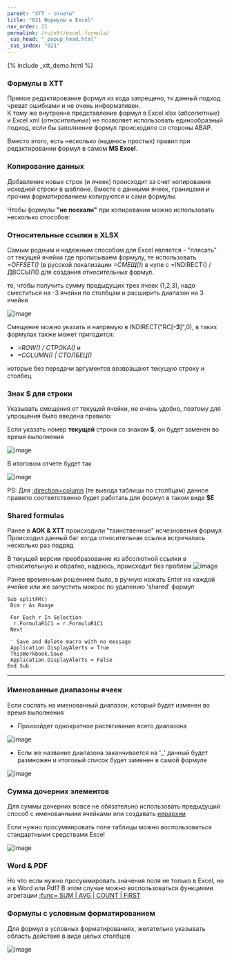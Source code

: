 ```yaml
---
parent: "XTT - отчеты"
title: "021 Формулы в Excel"
nav_order: 21
permalink: /ru/xtt/excel-formula/
_cus_head: "_popup_head.html"
_cus_index: "021"
---
```


{% include _xtt_demo.html %}

### Формулы в XTT
Прямое редактирование формул из кода запрещено, тк данный подход чреват ошибками и не очень информативен.\
К тому же внутренне представление формул в Excel xlsx (*абсолютные*) и Excel xml (*относительные*) не позволяет использовать единообразный подход, если бы заполнение формул происходило со стороны ABAP.

Вместо этого, есть несколько (надеюсь простых) правил при редактировании формул в самом **MS Excel**.  

### Копирование данных
Добавление новых строк (и ячеек) происходит за счет копирования исходной строки в шаблоне. Вместе с данными ячеек, границами и прочим форматированием копируются и сами формулы.

Чтобы формулы **"не поехали"** при копировании можно использовать несколько способов:

### Относительные ссылки в XLSX

Самым родным и надежным способом для Excel является - "плясать" от текущей ячейки где прописываем формулу, те использовать *=OFFSET()* (в русской локализации *=СМЕЩ()*) в купе с =INDIRECT() / ДВССЫЛ() для создания *относительных* формул.

те, чтобы получить сумму предыдущих трех ячеек (1,2,3), надо сместиться на -3 ячейки по столбцам и расширить диапазон на 3 ячейки

![image](https://user-images.githubusercontent.com/36256417/91626264-4eeedb00-e9cf-11ea-878f-ffca4d5ed260.png)

Смещение можно указать и напрямую в INDIRECT("RC[**-3**]",0), в таких формулах также может пригодится:
  * *=ROW() / СТРОКА()* и
  * *=COLUMN() | СТОЛБЕЦ()* 

которые без передачи аргументов возвращают текущую строку и столбец 

### Знак $ для строки
Указывать смещения от текущей ячейки, не очень удобно, поэтому для упрощения было введена правило:

Если указать номер **текущей** строки со знаком **$**, он будет заменен во время выполнения 

![image](https://user-images.githubusercontent.com/36256417/91650284-5b426900-ea9f-11ea-92ea-4563a952efc1.png)

В итоговом отчете будет так

![image](https://user-images.githubusercontent.com/36256417/91650345-339fd080-eaa0-11ea-9d36-214d2627da32.png)

PS: Для [;direction=column](../output-direction/) (те вывода таблицы по столбцам) данное правило соответственно будет работать для формул в таком виде **$E**

### Shared formulas

Ранее в **AOK & XTT** происходили "таинственные" исчезновения формул\
Происходил данный баг когда относительная ссылка встречалась несколько раз подряд

В текущей версии преобразование из абсолютной ссылки в относительную и обратно, надеюсь, происходит без проблем 
![image](https://user-images.githubusercontent.com/36256417/91650747-2df8b980-eaa5-11ea-8da9-313a1eb31f78.png)

Ранее временным решением было, в ручную нажать Enter на каждой ячейке или же запустить макрос по удалению 'shared' формул

```VB
Sub splitFM()
 Dim r As Range
 
 For Each r In Selection
  r.FormulaR1C1 = r.FormulaR1C1
 Next
 
 ' Save and delete macro with no message 
 Application.DisplayAlerts = True
 ThisWorkbook.Save
 Application.DisplayAlerts = False
End Sub
```
***

### Именованные диапазоны ячеек 

Если сослать на именованный диапазон, который будет изменен во время выполнения

* Произойдет однократное растягивание всего диапазона

![image](https://user-images.githubusercontent.com/36256417/91657698-cb271280-eae4-11ea-9216-bb44215fddb0.png)

* Если же название диапазона заканчивается на '_' данный будет размножен и итоговый список будет заменен в самой формуле 

![image](https://user-images.githubusercontent.com/36256417/91702501-a7260880-eb9a-11ea-9e20-5d468d640e51.png)


### Сумма дочерних элементов
Для суммы дочерних вовсе не обязательно использовать предыдущий способ с именованными ячейками или создавать [иерархии](../tree-group-by-fields/)

Если нужно просуммировать поле таблицы можно воспользоваться стандартными средствами Excel

![image](https://user-images.githubusercontent.com/36256417/91716839-2e32ab00-ebb2-11ea-961e-c12ae27ce2c6.png)

### Word & PDF
Но что если нужно просуммировать значения поля не только в Excel, но и в Word или Pdf?
В этом случае можно воспользоваться функциями агрегации [;func= SUM | AVG | COUNT | FIRST](../tree-aggregation-functions/)

### Формулы с условным форматированием
Для формул в условных форматированиях, желательно указывать область действия в виде целых столбцов

![image](https://user-images.githubusercontent.com/36256417/91657657-8307f000-eae4-11ea-941b-a4dc1dd409ef.png)

